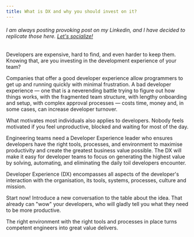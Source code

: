 ```yaml
---
title: What is DX and why you should invest on it?
---
```


###### I am always posting provoking post on my Linkedin, and I have decided to replicate those here. [Let's socialize!](https://www.linkedin.com/in/alexsandro-souza-dev)

Developers are expensive, hard to find, and even harder to keep them. Knowing that, are you investing in the development experience of your team?

Companies that offer a good developer experience allow programmers to get up and running quickly with minimal frustration. A bad developer experience — one that is a neverending battle trying to figure out how things works, with the fragmented team structure, with lengthy onboarding and setup, with complex approval processes — costs time, money and, in some cases, can increase developer turnover.

What motivates most individuals also applies to developers. Nobody feels motivated if you feel unproductive, blocked and waiting for most of the day.

Engineering teams need a Developer Experience leader who ensures developers have the right tools, processes, and environment to maximise productivity and create the greatest business value possible. The DX will make it easy for developer teams to focus on generating the highest value by solving, automating, and eliminating the daily toil developers encounter.

Developer Experience (DX) encompasses all aspects of the developer's interaction with the organisation, its tools, systems, processes, culture and mission.

Start now! Introduce a new conversation to the table about the idea. That already can "wow" your developers, who will gladly tell you what they need to be more productive.

The right environment with the right tools and processes in place turns competent engineers into great value delivers.

